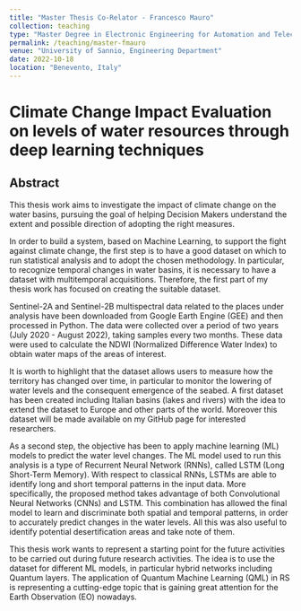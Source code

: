 ```yaml
---
title: "Master Thesis Co-Relator - Francesco Mauro"
collection: teaching
type: "Master Degree in Electronic Engineering for Automation and Telecommunications"
permalink: /teaching/master-fmauro
venue: "University of Sannio, Engineering Department"
date: 2022-10-18
location: "Benevento, Italy"
---
```


# Climate Change Impact Evaluation on levels of water resources through deep learning techniques

## Abstract


This thesis work aims to investigate the impact of climate change on the water basins, pursuing the goal of helping Decision Makers understand the extent and possible direction of adopting the right measures.

In order to build a system, based on Machine Learning, to support the fight against climate change, the first step is to have a good dataset on which to run statistical analysis and to adopt the chosen methodology. In particular, to recognize temporal changes in water basins, it is necessary to have a dataset with multitemporal acquisitions. Therefore, the first part of my thesis work has focused on creating the suitable dataset. 

Sentinel-2A and Sentinel-2B multispectral data related to the places under analysis have been downloaded from Google Earth Engine (GEE) and then processed in Python. The data were collected over a period of two years (July 2020 - August 2022), taking samples every two months. These data were used to calculate the NDWI (Normalized Difference Water Index) to obtain water maps of the areas of interest. 

It is worth to highlight that the dataset allows users to measure how the territory has changed over time, in particular to monitor the lowering of water levels and the consequent emergence of the seabed.  A first  dataset has been created  including  Italian basins (lakes and rivers) with the idea to  extend the dataset to Europe and other parts of the world. Moreover this dataset will be made available on my GitHub page for interested researchers.

As a second step, the objective has been to apply machine learning (ML) models to predict the water level changes. The ML model used to run this analysis is a type of Recurrent Neural Network (RNNs), called LSTM (Long Short-Term Memory). With respect to classical RNNs, LSTMs are able to identify long and short temporal patterns in the input data. More specifically,  the proposed method takes advantage of both Convolutional Neural Networks (CNNs) and LSTM. This combination has allowed the final model to learn and discriminate both spatial and temporal patterns, in order to accurately predict changes in the water levels. All this was also useful to identify potential  desertification areas and take note of them.

This thesis work wants to represent a starting point for the future activities to be carried out during future research activities. The idea is to use the dataset for different ML models, in particular hybrid networks including Quantum layers. The application of Quantum Machine Learning (QML) in RS is representing a cutting-edge topic that is gaining great attention for the Earth Observation (EO)  nowadays.
